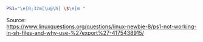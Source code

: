 ```bash
PS1="\e[0;32m[\u@\h] \$\e[m "
```

Source:\
<https://www.linuxquestions.org/questions/linux-newbie-8/ps1-not-working-in-sh-files-and-why-use-%27export%27-4175438915/>

